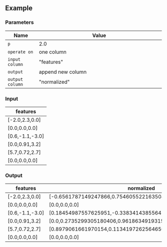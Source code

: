 ## Example

### Parameters

<table class="table">
  <thead>
    <tr>
      <th style="width:20%">Name</th>
      <th style="width:80%">Value</th>
    </tr>
  </thead>
  <tbody>
  <tr>
    <td><code>p</code></td>
    <td>2.0</td>
  </tr>
  <tr>
    <td><code>operate on</code></td>
    <td>one column</td>
  </tr>
  <tr>
    <td><code>input column</code></td>
    <td>"features"</td>
  </tr>
  <tr>
    <td><code>output</code></td>
    <td>append new column</td>
  </tr>
  <tr>
    <td><code>output column</code></td>
    <td>"normalized"</td>
  </tr>
  </tbody>
</table>

### Input

<table class="table">
  <thead>
    <tr>
      <th>features</th>
    </tr>
  </thead>
  <tbody>
    <tr>
      <td>[-2.0,2.3,0.0]</td>
    </tr>
    <tr>
      <td>[0.0,0.0,0.0]</td>
    </tr>
    <tr>
      <td>[0.6,-1.1,-3.0]</td>
    </tr>
    <tr>
      <td>[0.0,0.91,3.2]</td>
    </tr>
    <tr>
      <td>[5.7,0.72,2.7]</td>
    </tr>
    <tr>
      <td>[0.0,0.0,0.0]</td>
    </tr>
  </tbody>
</table>

### Output

<table class="table">
  <thead>
    <tr>
      <th>features</th>
      <th>normalized</th>
    </tr>
  </thead>
  <tbody>
    <tr>
      <td>[-2.0,2.3,0.0]</td>
      <td>[-0.6561787149247866,0.7546055221635046,0.0]</td>
    </tr>
    <tr>
      <td>[0.0,0.0,0.0]</td>
      <td>[0.0,0.0,0.0]</td>
    </tr>
    <tr>
      <td>[0.6,-1.1,-3.0]</td>
      <td>[0.18454987557625951,-0.3383414385564758,-0.9227493778812975]</td>
    </tr>
    <tr>
      <td>[0.0,0.91,3.2]</td>
      <td>[0.0,0.2735299305180406,0.9618634919315713]</td>
    </tr>
    <tr>
      <td>[5.7,0.72,2.7]</td>
      <td>[0.8979061661970154,0.11341972625646508,0.4253239734617441]</td>
    </tr>
    <tr>
      <td>[0.0,0.0,0.0]</td>
      <td>[0.0,0.0,0.0]</td>
    </tr>
  </tbody>
</table>
      
